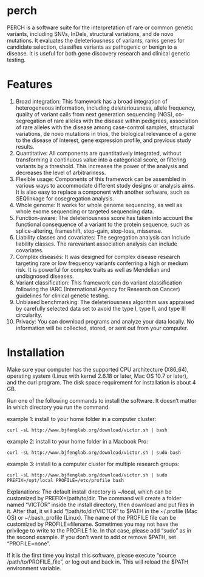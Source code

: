 # perch

PERCH is a software suite for the interpretation of rare or common genetic variants, including SNVs, InDels, structural variations, and de novo mutations. It evaluates the deleteriousness of variants, ranks genes for candidate selection, classifies variants as pathogenic or benign to a disease. It is useful for both gene discovery research and clinical genetic testing.

# Features

1. Broad integration: This framework has a broad integration of heterogeneous information, including deleteriousness, allele frequency, quality of variant calls from next generation sequencing (NGS), co-segregation of rare alleles with the disease within pedigrees, association of rare alleles with the disease among case-control samples, structural variations, de novo mutations in trios, the biological relevance of a gene to the disease of interest, gene expression profile, and previous study results.
2. Quantitative: All components are quantitatively integrated, without transforming a continuous value into a categorical score, or filtering variants by a threshold. This increases the power of the analysis and decreases the level of arbitrariness.
3. Flexible usage: Components of this framework can be assembled in various ways to accommodate different study designs or analysis aims. It is also easy to replace a component with another software, such as SEQlinkage for co­segregation analysis.
4. Whole genome: It works for whole genome sequencing, as well as whole exome sequencing or targeted sequencing data.
5. Function-aware: The deleteriousness score has taken into account the functional consequence of a variant to the protein sequence, such as splice-altering, frameshift, stop-gain, stop-loss, missense.
6. Liability classes and covariates: The segregation analysis can include liability classes. The rare­variant association analysis can include covariates.
7. Complex diseases: It was designed for complex disease research targeting rare or low­ frequency variants conferring a high or medium risk. It is powerful for complex traits as well as Mendelian and undiagnosed diseases.
8. Variant classification: This framework can do variant classification following the IARC (International Agency for Research on Cancer) guidelines for clinical genetic testing.
9. Unbiased benchmarking: The deleteriousness algorithm was appraised by carefully selected data set to avoid the type I, type II, and type III circularity.
10. Privacy: You can download programs and analyze your data locally. No information will be collected, stored, or sent out from your computer.

# Installation

Make sure your computer has the supported CPU architecture (X86_64), operating system (Linux with kernel 2.6.18 or later, Mac OS 10.7 or later), and the curl program. The disk space requirement for installation is about 4 GB.

Run one of the following commands to install the software. It doesn’t matter in which directory you run the command.

example 1: install to your home folder in a computer cluster:
```
curl -sL http://www.bjfenglab.org/download/victor.sh | bash
```
example 2: install to your home folder in a Macbook Pro:
```
curl -sL http://www.bjfenglab.org/download/victor.sh | sudo bash
```
example 3: install to a computer cluster for multiple research groups:
```
curl -sL http://www.bjfenglab.org/download/victor.sh | sudo PREFIX=/opt/local PROFILE=/etc/profile bash
```
Explanations: The default install directory is ~/local, which can be customized by PREFIX=/path/to/dir. The command will create a folder named “VICTOR” inside the install directory, then download and put files in it. After that, it will add “/path/to/dir/VICTOR” to $PATH in the ~/.profile (Mac OS) or ~/.bash_profile (Linux). The name of the PROFILE file can be customized by PROFILE=filename. Sometimes you may not have the privilege to write to the PROFILE file. In that case, please add “sudo” as in the second example. If you don’t want to add or remove $PATH, set “PROFILE=none”.

If it is the first time you install this software, please execute “source /path/to/PROFILE_file”, or log out and back in. This will reload the $PATH environment variable.
